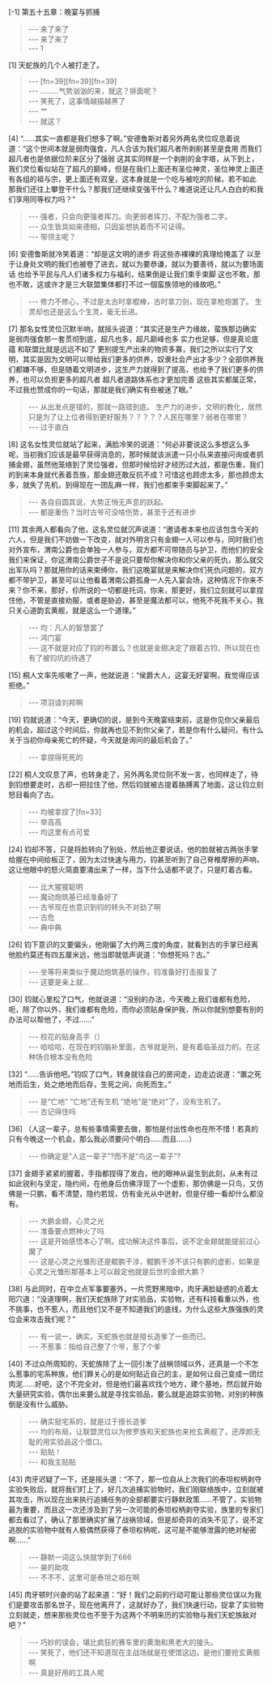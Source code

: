 
[-1] 第五十五章：晚宴与抓捕
>--- 来了来了<br>
>--- 来了来了<br>
>--- 1<br>

[1] 天蛇族的几个人被打走了。
>--- [fn=39][fn=39][fn=39]<br>
>--- ………气势汹汹的来，就这？排面呢？<br>
>--- 笑死了，这事情越描越黑了<br>
>--- 艹<br>
>--- 就这？<br>

[4] “……其实一直都是我们想多了啊。”安德鲁斯对着另外两名灵位叹息着说道：“这个世间本就是弱肉强食，凡人合该为我们超凡者所剥削甚至是食用 而我们超凡者也是依据位阶来区分了强弱 这其实同样是一个剥削的金字塔，从下到上，我们灵位看似站在了超凡的巅峰，但是在我们上面还有圣位神灵，圣位神灵上面还有各组的祖与宗，更上面还有双皇，这本身就是一个吃与被吃的阶梯，若不如此 那我们还往上攀登干什么？那我们还继续变强干什么？难道说还让凡人白白的和我们享用同等权力吗？”
>--- 强者，只会向更强者挥刀。向更弱者挥刀，不配为强者二字。<br>
>--- 众生皆具如来德相，只因妄想执着而不可证得。<br>
>--- 带领主呢？<br>

[6] 安德鲁斯就冷笑着道：“却是这文明的进步 将这些赤裸裸的真理给掩盖了 以至于让身处文明的我们也被卷了进去，就以为要恭谦，就以为要善待，就以为要场面话 也给予平民与凡人们诸多权力与福利，结果倒是让我们束手束脚 这也不敢，那也不敢，这或许才是三大联盟集体都打不过一個蛮族领地的缘故吧。”
>--- 修力不修心，不过是太古时拿棍棒，古时拿刀剑，现在拿枪炮罢了。  生灵却也还是这么个生灵，毫无长进。<br>

[7] 那名女性灵位沉默半响，就摇头说道：“其实还是生产力缘故，蛮族那边确实是弱肉强食那一套贯彻到底，超凡也多，超凡巅峰也多 实力也足够，但是真论底蕴 和联盟比就是远远不如了 更别提生产出来的物资多寡，我们之所以实行了文明，其实是因为文明可以带给我们更多的供养，奴隶社会产出才多少？全部供养我们都嫌不够，但是随着文明进步，这生产力就得到了提高，也给予了我们更多的供养，也可以负担更多的超凡者 超凡者道路体系也才更加完善 这些其实都属正常，不过我也赞成你的一句话，那就是我们确实有些被迷了眼。”
>--- 从出发点是错的，那就一路错到底。  生产力的进步，文明的教化，居然只是为了让上位者得到更好服务？？？？？人民在哪里？弱者在哪里？<br>
>--- 过于直白<br>

[8] 这名女性灵位就站了起来，满脸冷笑的说道：“何必非要说这么多想这么多呢，当初我们应该是最早获得消息的，那时候就该派遣一只小队来直接问询或者抓捕金翅，虽然他笼络到了灵位强者，但那时候恰好才经历过大战，都是伤重，我们的到来本身就代表着吾族，那金翅还敢反抗不成？可惜这也顾虑太多，那也顾虑太多，就失了先机，到得现在一团乱麻一样，我们也都束手束脚起来了。”
>--- 各自自圆其说，大势正悄无声息的跃起。<br>
>--- 都是重伤？当时古爷可没啥伤势，甚至于还有进步<br>

[11] 其余两人都看向了他，这名灵位就沉声说道：“邀请者本来也应该包含今天的六人，但是我们不妨做一下改变，就对外明言只有金翅一人可以参与，同时我们也对外宣布，渭南公爵也会单独一人参与，双方都不可带随员与护卫，而他们的安全我们来保证，你这渭南公爵世子不是说只要帮你解决你和你父亲的死仇，那么就交出军队吗？那就用你的话来束缚你，我们这晚宴就是来解决你们死仇问题的，双方都不带护卫，甚至可以让他看着渭南公爵孤身一人先入宴会场，这种情况下你来不来？你不来，那好，伱所说的一切都是托词，你来，那更好，我们立刻就可以拿捏住他，不管是直接劝服，或者是胁迫，甚至是魔法都可以，他死不死我不关心，我只关心道韵玄黄舰，就是这么一个道理。”
>--- 均：凡人的智慧罢了<br>
>--- 鸿门宴<br>
>--- 这不就是对应了钧的布置么？也就是金翅决定了跟着古钧，所以现在也有了被钧坑的待遇了<br>

[15] 桐人文率先咳嗽了一声，他就说道：“侯爵大人，这宴无好宴啊，我觉得应该拒绝。”
>--- 项羽请刘邦啊<br>

[19] 钧就说道：“今天，更确切的说，是到今天晚宴结束前，这是你见你父亲最后的机会，超过这个时间后，你就再也见不到你父亲了，若是你有什么疑问，有什么关于当初你母亲死亡的怀疑，今天就是询问的最后机会了。”
>--- 拿捏得死死的<br>

[22] 桐人文叹息了声，也转身走了，另外两名灵位则不发一言，也同样走了，待到钧想要走时，古却一把拉住了他，然后钧就被古提着胳膊离了地面，这让钧立刻怒目看向了古。
>--- 均被拿捏了[fn=33]<br>
>--- 举高高<br>
>--- 均这里有点可爱<br>

[24] 钧却不答，只是将脸转向了别处，然后他正要说话，他的脸就被古两张手掌给握在中间给板正了，因为太过快速与用力，钧甚至听到了自己脊椎摩擦的声响，这让他眼中的怒火简直要涌出来了一样，当下什么话都不说了，只是盯着古看。
>--- 比大猩猩聪明<br>
>--- 魔动炮筑基已经准备好了<br>
>--- 古爷现在也意识到钧的转头不对劲了啊<br>
>--- 古危<br>
>--- 典中典<br>

[26] 钧下意识的又要偏头，他刚偏了大约两三度的角度，就看到古的手掌已经离他脸约莫还有四五厘米远，他当即就低声说道：“你想死吗？古。”
>--- 坐等将来类似于魔动炮筑基的操作，钧准备好打击报复了<br>
>--- 这要是亲上就…<br>

[30] 钧就心里松了口气，他就说道：“没别的办法，今天晚上我们谁都有危险，呃，除了你以外，我们谁都有危险，而你必须贴身保护我，所以你就别想要有别的办法可以帮他了，不过……”
>--- 校花的贴身高手（）<br>
>--- 哈哈哈，在现在的钧脑补里面，古爷就是刑，是有着临圣战力的。在这种场合根本没有危险<br>

[32] “……告诉他吧。”钧叹了口气，转身就往自己的房间走，边走边说道：“置之死地而后生，处之绝地而后存，生死之间，向死而生。”
>--- 是“亡地” “亡地”还有生机   “绝地”是“绝对”了，没有生机了。<br>
>--- 古记得住吗<br>

[36] （人这一辈子，总有些事情需要去做，那怕是付出性命也在所不惜！若真的只有今晚这一个机会，那么我必须要问个明白……而且……）
>--- 你确定是“人这一辈子”?而不是“鸟这一辈子”?<br>

[37] 金翅手紧紧的握着，手指都捏得了发白，他的眼神从诞生到此刻，从未有过如此锐利与坚定，隐约间，在他身后仿佛浮现了一个虚影，那仿佛是一只鸟，又仿佛是一只鹏，看不清楚，隐约若现，仿有金光从中迸射，但是仔细一看却什么都没有。
>--- 大鹏金翅，心灵之光<br>
>--- 准备要点燃神火了吗<br>
>--- 这是开始感悟本心了啊。成功解决这件事后，说不定金翅就能提前过心魔了<br>
>--- 这是心灵之光雏形还是鲲鹏干涉，鲲鹏干涉不该只有鹏的虚影，如果是心灵之光雏形那基本上可以敲定他就是后世的金翅大鹏？<br>

[38] 与此同时，在中立点军事要塞外，一片荒野黑暗中，肉牙满脸疑惑的点着太阳穴道：“没道理啊，我们天蛇族除了对实验品，实验物，还有科技看重以外，也不挑事，也不惹人，而且他们又不是不知道我们的底线，为什么这些大族强族的灵位会来攻击我们呢？”
>--- 有一说一，确实。天蛇族也就是擅长造爹了一些而已。<br>
>--- 不惹事：指给自己整了个爷，惹了个爹<br>

[40] 不过众所周知的，天蛇族除了上一回引发了战祸领域以外，还真是一个不怎么惹事的宅系种族，他们罪关心的是如何贴近自己的主，是如何让自己变成一团烂肉泥……好吧，这个不完全对，但是他们最喜欢找个地方，建个基地，然后就开始大量研究实验，偶尔出来要么就是寻找实验品，要么就是追踪实验物，对别的种族倒是没有什么威胁。
>--- 确实挺宅系的，就是过于擅长造爹<br>
>--- 均的布局，让联盟灵位以为修罗族和天蛇族也来抢玄黄舰了，还厚颜无耻的用实验品这个借口。<br>
>--- 贴贴！<br>
>--- 和我主贴贴<br>

[43] 肉牙迟疑了一下，还是摇头道：“不了，那一位自从上次我们的泰坦权柄剥夺实验失败后，就将我们盯上了，好几次追捕实验物时，我们刚联络族中，立刻就被其攻击，所以现在出来执行追捕任务的全部都要实行静默政策……不管了，实验物最为重要，而且这一次还涉及到了另一次可能的泰坦权柄剥夺实验，族里的专家们都去看过了，确认了那里确实扩展了战祸领域，但是却奇异的消失不见了，说不定逃脱的实验物中就有人极偶然获得了泰坦权柄呢，这可是不能够泄露的绝对秘密啊……”
>--- 静默一词这么快就学到了666<br>
>--- 昊的助攻<br>
>--- 不不不，这里可是泰坦之祖在啊<br>

[45] 肉牙顿时兴奋的站了起来道：“好！我们之前的行动可能让那些灵位误以为我们是要攻击那名世子，现在他离开了，这就好办了，我们快速行动，捉拿了实验物立刻就走，想来那些灵位也不至于为这两个不明来历的实验物与我们天蛇族敌对吧？”
>--- 巧妙的误会，堪比疯狂的赛车里的黄渤和黑老大的接头。<br>
>--- 笑死了，他们还不知道现在主战场就是在使馆这边。是他们要抢玄黄舰啊<br>
>--- 真是好用的工具人呢<br>
